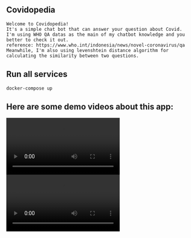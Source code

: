 ## Covidopedia

```
Welcome to Covidopedia! 
It's a simple chat bot that can answer your question about Covid. 
I'm using WHO QA datas as the main of my chatbot knowledge and you better to check it out.
reference: https://www.who.int/indonesia/news/novel-coronavirus/qa
Meanwhile, I'm also using levenshtein distance algorithm for calculating the similarity between two questions.
```

## Run all services

```
docker-compose up
```

## Here are some demo videos about this app:

![Demo 1](documentation/demo1.mov)
![Demo 2](documentation/demo2.mov)
